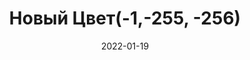 ---
date: 2022-01-19
guid: b291c178-7cab-4ec3-be45-a76153d0fac7
title: 'Новый Цвет(-1,-255, -256)'
question: |
    ```bsl
    Ц = Новый Цвет(-1,-255, -256);
    Сообщить(Ц);
    ```
options:
    - -1, -255, -256
    - -1, -255, 0
    - 1, 255, 0
    - 1, 255, 1
    - 255, 1, 0
    - 255, 0, 1
    - Исключение
correct: 4
explanation: |
    Каждый параметр конструктора цвета принимает число.  
    Но сам цвет имеет максимальное значение 255.  
    
    256 - 1 = 255  
    256 - 255 = 1  
    256 - 256 = 0  
tags:
    - wtf
source: https://t.me/JuniorOneS/325
---